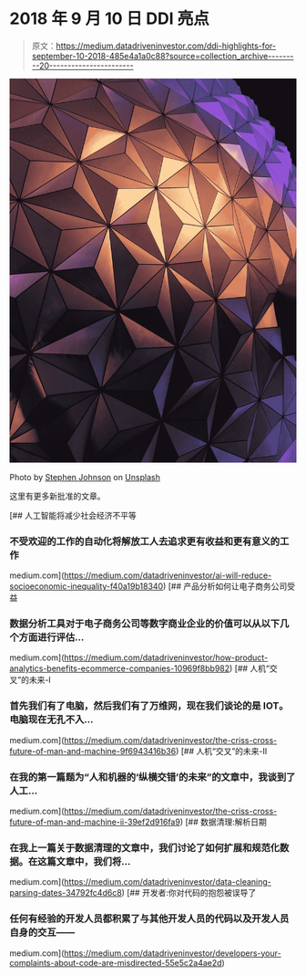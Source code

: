 # 2018 年 9 月 10 日 DDI 亮点

> 原文：<https://medium.datadriveninvestor.com/ddi-highlights-for-september-10-2018-485e4a1a0c88?source=collection_archive---------20----------------------->

![](img/684a3decbf33093265eb6b3f344b1fd0.png)

Photo by [Stephen Johnson](https://unsplash.com/@stephenfjohnson?utm_source=medium&utm_medium=referral) on [Unsplash](https://unsplash.com?utm_source=medium&utm_medium=referral)

这里有更多新批准的文章。

[](https://medium.com/datadriveninvestor/ai-will-reduce-socioeconomic-inequality-f40a19b18340) [## 人工智能将减少社会经济不平等

### 不受欢迎的工作的自动化将解放工人去追求更有收益和更有意义的工作

medium.com](https://medium.com/datadriveninvestor/ai-will-reduce-socioeconomic-inequality-f40a19b18340) [](https://medium.com/datadriveninvestor/how-product-analytics-benefits-ecommerce-companies-10969f8bb982) [## 产品分析如何让电子商务公司受益

### 数据分析工具对于电子商务公司等数字商业企业的价值可以从以下几个方面进行评估…

medium.com](https://medium.com/datadriveninvestor/how-product-analytics-benefits-ecommerce-companies-10969f8bb982) [](https://medium.com/datadriveninvestor/the-criss-cross-future-of-man-and-machine-9f6943416b36) [## 人机“交叉”的未来-I

### 首先我们有了电脑，然后我们有了万维网，现在我们谈论的是 IOT。电脑现在无孔不入…

medium.com](https://medium.com/datadriveninvestor/the-criss-cross-future-of-man-and-machine-9f6943416b36) [](https://medium.com/datadriveninvestor/the-criss-cross-future-of-man-and-machine-ii-39ef2d916fa9) [## 人机“交叉”的未来-II

### 在我的第一篇题为“人和机器的‘纵横交错’的未来”的文章中，我谈到了人工…

medium.com](https://medium.com/datadriveninvestor/the-criss-cross-future-of-man-and-machine-ii-39ef2d916fa9) [](https://medium.com/datadriveninvestor/data-cleaning-parsing-dates-34792fc4d6c8) [## 数据清理:解析日期

### 在我上一篇关于数据清理的文章中，我们讨论了如何扩展和规范化数据。在这篇文章中，我们将…

medium.com](https://medium.com/datadriveninvestor/data-cleaning-parsing-dates-34792fc4d6c8) [](https://medium.com/datadriveninvestor/developers-your-complaints-about-code-are-misdirected-55e5c2a4ae2d) [## 开发者:你对代码的抱怨被误导了

### 任何有经验的开发人员都积累了与其他开发人员的代码以及开发人员自身的交互——

medium.com](https://medium.com/datadriveninvestor/developers-your-complaints-about-code-are-misdirected-55e5c2a4ae2d)